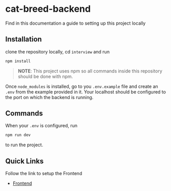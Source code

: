 # cat-breed-backend
Find in this documentation a guide to setting up this project locally

## Installation
clone the repository locally, cd `interview` and run

```bash
npm install
```

> **NOTE**: This project uses npm so all commands inside this repository should be done with npm.

Once ```node_modules``` is installed, go to you ``` .env.example ``` file and create an ```.env``` from the example provided in it.
Your localhost should be configured to the port on which the backend is running.

## Commands

When your ```.env``` is configured, run

```bash
npm run dev
```
to run the project.

## Quick Links
Follow the link to setup the Frontend

- [Frontend](https://github.com/okhot/-cat-breed-front#readme)
